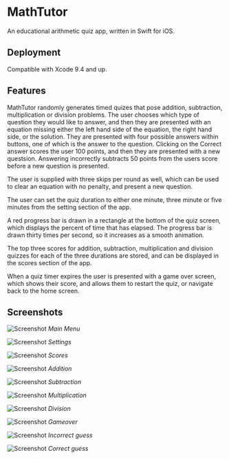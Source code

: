 # MathTutor

An educational arithmetic quiz app, written in Swift for iOS.

## Deployment

Compatible with Xcode 9.4 and up.

## Features
 
MathTutor randomly generates timed quizes that pose addition, subtraction, multiplication or division problems. The user chooses which type of question they would like to answer, and then they are presented with an equation missing either the left hand side of the equation, the right hand side, or the solution. They are presented with four possible answers within buttons, one of which is the answer to the question. Clicking on the Correct answer scores the user 100 points, and then they are presented with a new questsion. Answering incorrectly subtracts 50 points from the users score before a new question is presented. 

The user is supplied with three skips per round as well, which can be used to clear an equation with no penalty, and present a new question.

The user can set the quiz duration to either one minute, three minute or five minutes from the setting section of the app.

A red progress bar is drawn in a rectangle at the bottom of the quiz screen, which displays the percent of time that has elapsed. The progress bar is drawn thirty times per second, so it increases as a smooth animation.

The top three scores for addition, subtraction, multiplication and division quizzes for each of the three durations are stored, and can be displayed in the scores section of the app.

When a quiz timer expires the user is presented with a game over screen, which shows their score, and allows them to restart the quiz, or navigate back to the home screen.

## Screenshots

![Screenshot](ScreenShots/Homescreen.png)
*Main Menu*

![Screenshot](ScreenShots/Settings.png)
*Settings*

![Screenshot](ScreenShots/Scores.png)
*Scores*

![Screenshot](ScreenShots/Addition.png)
*Addition*

![Screenshot](ScreenShots/Subtraction.png)
*Subtraction*

![Screenshot](ScreenShots/Multiplication.png)
*Multiplication*

![Screenshot](ScreenShots/Division.png)
*Division*

![Screenshot](ScreenShots/Gameover.png)
*Gameover*

![Screenshot](ScreenShots/IncorrectGuess.png)
*Incorrect guess*

![Screenshot](ScreenShots/CorrectGuess.png)
*Correct guess*
